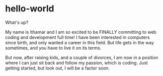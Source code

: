 # hello-world

What's up?

My name is Ithamar and I am so excited to be FINALLY committing to web coding and development full time! I have been interested in computers since birth, and only wanted a career in this field. But life gets in the way sometimes, and you have to live it on its terms.

But now, after raising kids, and a couple of divorces, I am now in a position where I can just sit back and follow my passion, which is coding. Just getting started, but look out, I will be a factor soon.
